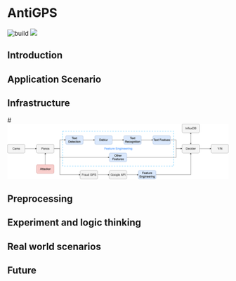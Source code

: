 # AntiGPS
![build](https://github.com/BourneXu/AntiGPS/workflows/Python%20application/badge.svg) ![](https://img.shields.io/badge/license-MIT-000000.svg)

## Introduction

## Application Scenario

## Infrastructure
#![AntiGPS](intro/infrastructure.png)

## Preprocessing 

## Experiment and logic thinking

## Real world scenarios

## Future

